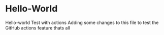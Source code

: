 # Hello-World
Hello-world Test with actions
Adding some changes to this file to test the GitHub actions feature
thats all
